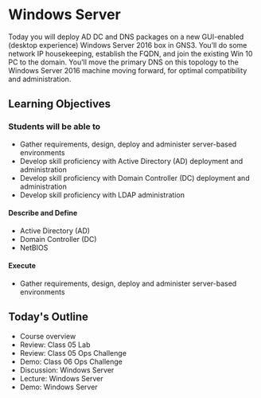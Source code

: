 # Windows Server 

Today you will deploy AD DC and DNS packages on a new GUI-enabled (desktop experience) Windows Server 2016 box in GNS3. You’ll do some network IP housekeeping, establish the FQDN, and join the existing Win 10 PC to the domain. You’ll move the primary DNS on this topology to the Windows Server 2016 machine moving forward, for optimal compatibility and administration. 

## Learning Objectives

### Students will be able to

- Gather requirements, design, deploy and administer server-based environments
- Develop skill proficiency with Active Directory (AD) deployment and administration
- Develop skill proficiency with Domain Controller (DC) deployment and administration
- Develop skill proficiency with LDAP administration

#### Describe and Define

- Active Directory (AD)
- Domain Controller (DC)
- NetBIOS

#### Execute

- Gather requirements, design, deploy and administer server-based environments

## Today's Outline

- Course overview
- Review: Class 05 Lab
- Review: Class 05 Ops Challenge
- Demo: Class 06 Ops Challenge
- Discussion: Windows Server
- Lecture: Windows Server
- Demo: Windows Server

